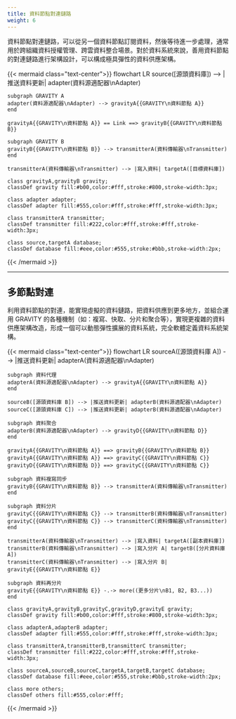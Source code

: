 ```yaml
---
title: 資料節點對連鏈路
weight: 6
---
```


資料節點對連鏈路，可以從另一個資料節點訂閱資料，然後等待進一步處理，通常用於跨組織資料授權管理、跨雲資料整合場景。對於資料系統來說，善用資料節點的對連鏈路進行架構設計，可以構成極具彈性的資料供應架構。

{{< mermaid class="text-center">}}
flowchart LR
	source([源頭資料庫]) --> |推送資料更新| adapter(資料源適配器\nAdapter)

	subgraph GRAVITY A
	adapter(資料源適配器\nAdapter) --> gravityA{{GRAVITY\n資料節點 A}}
	end

	gravityA{{GRAVITY\n資料節點 A}} == Link ==> gravityB{{GRAVITY\n資料節點 B}}

	subgraph GRAVITY B
	gravityB{{GRAVITY\n資料節點 B}} --> transmitterA(資料傳輸器\nTransmitter)
	end

	transmitterA(資料傳輸器\nTransmitter) --> |寫入資料| targetA([目標資料庫])

	class gravityA,gravityB gravity;
	classDef gravity fill:#b00,color:#fff,stroke:#800,stroke-width:3px;

	class adapter adapter;
	classDef adapter fill:#555,color:#fff,stroke:#fff,stroke-width:3px;

	class transmitterA transmitter;
	classDef transmitter fill:#222,color:#fff,stroke:#fff,stroke-width:3px;

	class source,targetA database;
	classDef database fill:#eee,color:#555,stroke:#bbb,stroke-width:2px;
{{< /mermaid >}}

---

## 多節點對連

利用資料節點的對連，能實現虛擬的資料鏈路，把資料供應到更多地方，並組合運用 GRAVITY 的各種機制（如：複寫、快取、分片和聚合等），實現更複雜的資料供應架構改造，形成一個可以動態彈性擴展的資料系統，完全軟體定義資料系統架構。

{{< mermaid class="text-center">}}
flowchart LR
	sourceA([源頭資料庫 A]) --> |推送資料更新| adapterA(資料源適配器\nAdapter)

	subgraph 資料代理
	adapterA(資料源適配器\nAdapter) --> gravityA{{GRAVITY\n資料節點 A}}
	end

	sourceB([源頭資料庫 B]) --> |推送資料更新| adapterB(資料源適配器\nAdapter)
	sourceC([源頭資料庫 C]) --> |推送資料更新| adapterB(資料源適配器\nAdapter)

	subgraph 資料聚合
	adapterB(資料源適配器\nAdapter) --> gravityD{{GRAVITY\n資料節點 D}}
	end

	gravityA{{GRAVITY\n資料節點 A}} ==> gravityB{{GRAVITY\n資料節點 B}}
	gravityA{{GRAVITY\n資料節點 A}} ==> gravityC{{GRAVITY\n資料節點 C}}
	gravityD{{GRAVITY\n資料節點 D}} ==> gravityC{{GRAVITY\n資料節點 C}}

	subgraph 資料複寫同步
	gravityB{{GRAVITY\n資料節點 B}} --> transmitterA(資料傳輸器\nTransmitter)
	end

	subgraph 資料分片
	gravityC{{GRAVITY\n資料節點 C}} --> transmitterB(資料傳輸器\nTransmitter)
	gravityC{{GRAVITY\n資料節點 C}} --> transmitterC(資料傳輸器\nTransmitter)
	end

	transmitterA(資料傳輸器\nTransmitter) --> |寫入資料| targetA([副本資料庫])
	transmitterB(資料傳輸器\nTransmitter) --> |寫入分片 A| targetB([分片資料庫 A])
	transmitterC(資料傳輸器\nTransmitter) --> |寫入分片 B| gravityE{{GRAVITY\n資料節點 E}}

	subgraph 資料再分片
	gravityE{{GRAVITY\n資料節點 E}} -.-> more((更多分片\nB1, B2, B3...))
	end

	class gravityA,gravityB,gravityC,gravityD,gravityE gravity;
	classDef gravity fill:#b00,color:#fff,stroke:#800,stroke-width:3px;

	class adapterA,adapterB adapter;
	classDef adapter fill:#555,color:#fff,stroke:#fff,stroke-width:3px;

	class transmitterA,transmitterB,transmitterC transmitter;
	classDef transmitter fill:#222,color:#fff,stroke:#fff,stroke-width:3px;

	class sourceA,sourceB,sourceC,targetA,targetB,targetC database;
	classDef database fill:#eee,color:#555,stroke:#bbb,stroke-width:2px;

	class more others;
	classDef others fill:#555,color:#fff;
{{< /mermaid >}}
